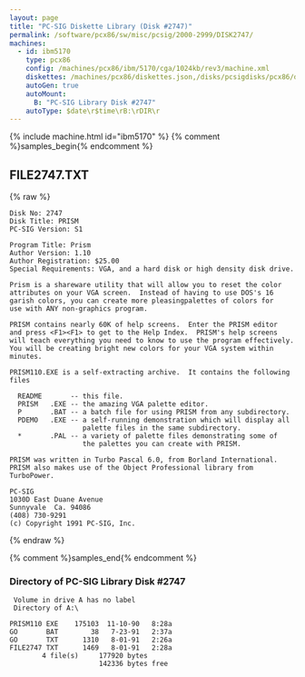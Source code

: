 ```yaml
---
layout: page
title: "PC-SIG Diskette Library (Disk #2747)"
permalink: /software/pcx86/sw/misc/pcsig/2000-2999/DISK2747/
machines:
  - id: ibm5170
    type: pcx86
    config: /machines/pcx86/ibm/5170/cga/1024kb/rev3/machine.xml
    diskettes: /machines/pcx86/diskettes.json,/disks/pcsigdisks/pcx86/diskettes.json
    autoGen: true
    autoMount:
      B: "PC-SIG Library Disk #2747"
    autoType: $date\r$time\rB:\rDIR\r
---
```


{% include machine.html id="ibm5170" %}
{% comment %}samples_begin{% endcomment %}

## FILE2747.TXT

{% raw %}
```
Disk No: 2747
Disk Title: PRISM
PC-SIG Version: S1

Program Title: Prism
Author Version: 1.10
Author Registration: $25.00
Special Requirements: VGA, and a hard disk or high density disk drive.

Prism is a shareware utility that will allow you to reset the color
attributes on your VGA screen.  Instead of having to use DOS's 16
garish colors, you can create more pleasingpalettes of colors for
use with ANY non-graphics program.

PRISM contains nearly 60K of help screens.  Enter the PRISM editor
and press <F1><F1> to get to the Help Index.  PRISM's help screens
will teach everything you need to know to use the program effectively.
You will be creating bright new colors for your VGA system within minutes.

PRISM110.EXE is a self-extracting archive.  It contains the following files

  README       -- this file.
  PRISM   .EXE -- the amazing VGA palette editor.
  P       .BAT -- a batch file for using PRISM from any subdirectory.
  PDEMO   .EXE -- a self-running demonstration which will display all
                  palette files in the same subdirectory.
  *       .PAL -- a variety of palette files demonstrating some of
                  the palettes you can create with PRISM.

PRISM was written in Turbo Pascal 6.0, from Borland International.
PRISM also makes use of the Object Professional library from TurboPower.

PC-SIG
1030D East Duane Avenue
Sunnyvale  Ca. 94086
(408) 730-9291
(c) Copyright 1991 PC-SIG, Inc.
```
{% endraw %}

{% comment %}samples_end{% endcomment %}

### Directory of PC-SIG Library Disk #2747

     Volume in drive A has no label
     Directory of A:\

    PRISM110 EXE    175103  11-10-90   8:28a
    GO       BAT        38   7-23-91   2:37a
    GO       TXT      1310   8-01-91   2:26a
    FILE2747 TXT      1469   8-01-91   2:28a
            4 file(s)     177920 bytes
                          142336 bytes free
